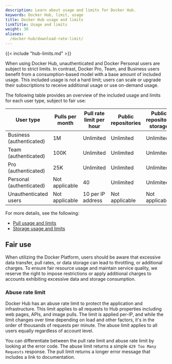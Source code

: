 ```yaml
---
description: Learn about usage and limits for Docker Hub.
keywords: Docker Hub, limit, usage
title: Docker Hub usage and limits
linkTitle: Usage and limits
weight: 30
aliases:
  /docker-hub/download-rate-limit/
---
```


{{< include "hub-limits.md" >}}

When using Docker Hub, unauthenticated and Docker Personal users are subject to
strict limits. In contrast, Docker Pro, Team, and Business users benefit from a
consumption-based model with a base amount of included usage. This included
usage is not a hard limit; users can scale or upgrade their subscriptions to
receive additional usage or use on-demand usage.

The following table provides an overview of the included usage and limits for each
user type, subject to fair use:


| User type                | Pulls per month | Pull rate limit per hour | Public repositories | Public repository storage | Private repositories | Private repository storage |
|--------------------------|-----------------|--------------------------|---------------------|---------------------------|----------------------|----------------------------|
| Business (authenticated) | 1M              | Unlimited                | Unlimited           | Unlimited                 | Unlimited            | Up to 500 GB               |
| Team (authenticated)     | 100K            | Unlimited                | Unlimited           | Unlimited                 | Unlimited            | Up to 50 GB                |
| Pro (authenticated)      | 25K             | Unlimited                | Unlimited           | Unlimited                 | Unlimited            | Up to 5 GB                 |
| Personal (authenticated) | Not applicable  | 40                       | Unlimited           | Unlimited                 | Up to 1              | Up to 2 GB                 |
| Unauthenticated users    | Not applicable  | 10 per IP address        | Not applicable      | Not applicable            | Not applicable       | Not applicable             |

For more details, see the following:

- [Pull usage and limits](./pulls.md)
- [Storage usage and limits](./storage.md)

## Fair use

When utilizing the Docker Platform, users should be aware that excessive data
transfer, pull rates, or data storage can lead to throttling, or additional
charges. To ensure fair resource usage and maintain service quality, we reserve
the right to impose restrictions or apply additional charges to accounts
exhibiting excessive data and storage consumption.

### Abuse rate limit

Docker Hub has an abuse rate limit to protect the application and
infrastructure. This limit applies to all requests to Hub properties including
web pages, APIs, and image pulls. The limit is applied per-IP, and while the
limit changes over time depending on load and other factors, it's in the order
of thousands of requests per minute. The abuse limit applies to all users
equally regardless of account level.

You can differentiate between the pull rate limit and abuse rate limit by
looking at the error code. The abuse limit returns a simple `429 Too Many
Requests` response. The pull limit returns a longer error message that includes
a link to documentation.
